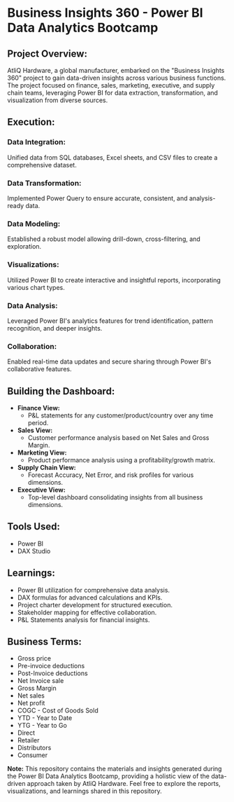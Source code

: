 # Business Insights 360 - Power BI Data Analytics Bootcamp

## Project Overview:
AtliQ Hardware, a global manufacturer, embarked on the "Business Insights 360" project to gain data-driven insights across various business functions. The project focused on finance, sales, marketing, executive, and supply chain teams, leveraging Power BI for data extraction, transformation, and visualization from diverse sources.

## Execution:
### Data Integration:
Unified data from SQL databases, Excel sheets, and CSV files to create a comprehensive dataset.

### Data Transformation:
Implemented Power Query to ensure accurate, consistent, and analysis-ready data.

### Data Modeling:
Established a robust model allowing drill-down, cross-filtering, and exploration.

### Visualizations:
Utilized Power BI to create interactive and insightful reports, incorporating various chart types.

### Data Analysis:
Leveraged Power BI's analytics features for trend identification, pattern recognition, and deeper insights.

### Collaboration:
Enabled real-time data updates and secure sharing through Power BI's collaborative features.

## Building the Dashboard:
- **Finance View:**
  - P&L statements for any customer/product/country over any time period.
- **Sales View:**
  - Customer performance analysis based on Net Sales and Gross Margin.
- **Marketing View:**
  - Product performance analysis using a profitability/growth matrix.
- **Supply Chain View:**
  - Forecast Accuracy, Net Error, and risk profiles for various dimensions.
- **Executive View:**
  - Top-level dashboard consolidating insights from all business dimensions.

## Tools Used:
- Power BI
- DAX Studio

## Learnings:
- Power BI utilization for comprehensive data analysis.
- DAX formulas for advanced calculations and KPIs.
- Project charter development for structured execution.
- Stakeholder mapping for effective collaboration.
- P&L Statements analysis for financial insights.

## Business Terms:
- Gross price
- Pre-invoice deductions
- Post-Invoice deductions
- Net Invoice sale
- Gross Margin
- Net sales
- Net profit
- COGC - Cost of Goods Sold
- YTD - Year to Date
- YTG - Year to Go
- Direct
- Retailer
- Distributors
- Consumer

**Note:** This repository contains the materials and insights generated during the Power BI Data Analytics Bootcamp, providing a holistic view of the data-driven approach taken by AtliQ Hardware. Feel free to explore the reports, visualizations, and learnings shared in this repository.
